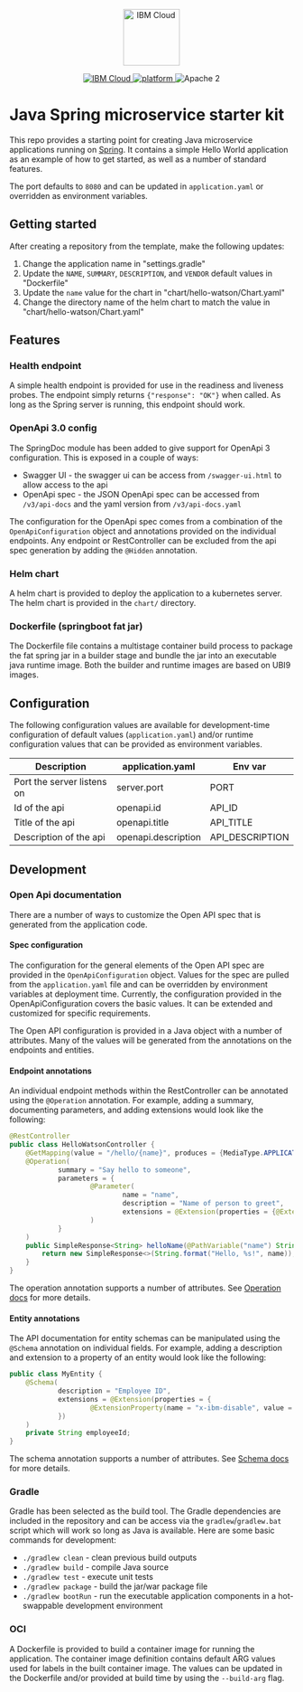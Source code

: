 <p align="center">
    <a href="https://cloud.ibm.com">
        <img src="https://landscape.cncf.io/logos/ibm-cloud-kcsp.svg" height="100" alt="IBM Cloud">
    </a>
</p>

<p align="center">
    <a href="https://cloud.ibm.com">
    <img src="https://img.shields.io/badge/IBM%20Cloud-powered-blue.svg" alt="IBM Cloud">
    </a>
    <a href="https://www.ibm.com/developerworks/learn/java/">
    <img src="https://img.shields.io/badge/platform-java-lightgrey.svg?style=flat" alt="platform">
    </a>
    <img src="https://img.shields.io/badge/license-Apache2-blue.svg?style=flat" alt="Apache 2">
</p>


# Java Spring microservice starter kit

This repo provides a starting point for creating Java microservice applications running on [Spring](https://spring.io/).
It contains a simple Hello World application as an example of how to get started, as well as a number of standard features.

The port defaults to `8080` and can be updated in `application.yaml` or overridden as environment variables.

## Getting started

After creating a repository from the template, make the following updates:

1. Change the application name in "settings.gradle"
2. Update the `NAME`, `SUMMARY`, `DESCRIPTION`, and `VENDOR` default values in "Dockerfile"
3. Update the `name` value for the chart in "chart/hello-watson/Chart.yaml"
4. Change the directory name of the helm chart to match the value in "chart/hello-watson/Chart.yaml"

## Features

### Health endpoint

A simple health endpoint is provided for use in the readiness and liveness probes. The
endpoint simply returns `{"response": "OK"}` when called. As long as the Spring server
is running, this endpoint should work.

### OpenApi 3.0 config

The SpringDoc module has been added to give support for OpenApi 3 configuration. This is
exposed in a couple of ways:

- Swagger UI - the swagger ui can be access from `/swagger-ui.html` to allow access to the api
- OpenApi spec - the JSON OpenApi spec can be accessed from `/v3/api-docs` and the yaml version from `/v3/api-docs.yaml`

The configuration for the OpenApi spec comes from a combination of the `OpenApiConfiguration` object and
annotations provided on the individual endpoints. Any endpoint or RestController can be excluded from the
api spec generation by adding the `@Hidden` annotation.

### Helm chart

A helm chart is provided to deploy the application to a kubernetes server. The helm
chart is provided in the `chart/` directory.

### Dockerfile (springboot fat jar)

The Dockerfile file contains a multistage container build process to package the fat spring jar in a builder
stage and bundle the jar into an executable java runtime image. Both the builder and runtime images are based
on UBI9 images.

## Configuration

The following configuration values are available for development-time configuration of default values (`application.yaml`)
and/or runtime configuration values that can be provided as environment variables.

| Description                | application.yaml    | Env var         |
|----------------------------|---------------------|-----------------|
| Port the server listens on | server.port         | PORT            |
| Id of the api              | openapi.id          | API_ID          |
| Title of the api           | openapi.title       | API_TITLE       |
| Description of the api     | openapi.description | API_DESCRIPTION |


## Development

### Open Api documentation

There are a number of ways to customize the Open API spec that is generated from the application code.

#### Spec configuration

The configuration for the general elements of the Open API spec are provided in the `OpenApiConfiguration` object.
Values for the spec are pulled from the `application.yaml` file and can be overridden by environment variables at
deployment time. Currently, the configuration provided in the OpenApiConfiguration covers the basic values. It can be extended and
customized for specific requirements.

The Open API configuration is provided in a Java object with a number of attributes. Many of the values will be generated
from the annotations on the endpoints and entities.

#### Endpoint annotations

An individual endpoint methods within the RestController can be annotated using the `@Operation` annotation. For example,
adding a summary, documenting parameters, and adding extensions would look like the following:

```java
@RestController
public class HelloWatsonController {
    @GetMapping(value = "/hello/{name}", produces = {MediaType.APPLICATION_JSON_VALUE})
    @Operation(
            summary = "Say hello to someone",
            parameters = {
                    @Parameter(
                            name = "name",
                            description = "Name of person to greet",
                            extensions = @Extension(properties = {@ExtensionProperty(name = "x-ibm-label", value = "Name")})
                    )
            }
    )
    public SimpleResponse<String> helloName(@PathVariable("name") String name) {
        return new SimpleResponse<>(String.format("Hello, %s!", name));
    }
}
```

The operation annotation supports a number of attributes. See [Operation docs](https://docs.swagger.io/swagger-core/v2.0.0-RC3/apidocs/io/swagger/v3/oas/annotations/Operation.html) for more details.

#### Entity annotations

The API documentation for entity schemas can be manipulated using the `@Schema` annotation
on individual fields. For example, adding a description and extension to a property of an entity would look like the following:

```java
public class MyEntity {
    @Schema(
            description = "Employee ID",
            extensions = @Extension(properties = {
                    @ExtensionProperty(name = "x-ibm-disable", value = "true")
            })
    )
    private String employeeId;
}
```

The schema annotation supports a number of attributes. See [Schema docs](https://docs.swagger.io/swagger-core/v2.0.0-RC3/apidocs/io/swagger/v3/oas/annotations/media/Schema.html) for more details.

### Gradle

Gradle has been selected as the build tool. The Gradle dependencies are included in the repository and can be
access via the `gradlew`/`gradlew.bat` script which will work so long as Java is available. Here are some basic
commands for development:

- `./gradlew clean` - clean previous build outputs
- `./gradlew build` - compile Java source
- `./gradlew test` - execute unit tests
- `./gradlew package` - build the jar/war package file
- `./gradlew bootRun` - run the executable application components in a hot-swappable development environment

### OCI

A Dockerfile is provided to build a container image for running the application. The container image definition
contains default ARG values used for labels in the built container image. The values can be updated in the Dockerfile
and/or provided at build time by using the `--build-arg` flag.